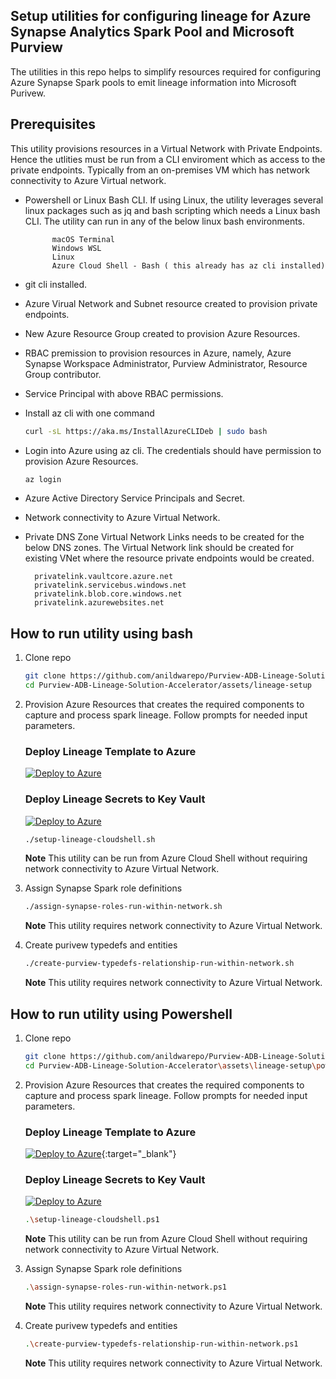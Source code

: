 ## Setup utilities for configuring lineage for Azure Synapse Analytics Spark Pool and Microsoft Purview

The utilities in this repo helps to simplify resources required for configuring Azure Synapse Spark pools to emit lineage information into Microsoft Purivew. 

## Prerequisites

This utility provisions resources in a Virtual Network with Private Endpoints. Hence the utlities must be run from a CLI enviroment which as access to the private endpoints. Typically from an on-premises VM which has network connectivity to Azure Virtual network.

* Powershell or Linux Bash CLI. If using Linux, the utility leverages several linux packages such as jq and bash scripting which needs a Linux bash CLI. The utility can run in any of the below linux bash environments. 

            macOS Terminal 
            Windows WSL 
            Linux 
            Azure Cloud Shell - Bash ( this already has az cli installed)

* git cli installed.

* Azure Virual Network and Subnet resource created to provision private endpoints.

* New Azure Resource Group created to provision Azure Resources.

* RBAC premission to provision resources in Azure, namely, Azure Synapse Workspace Administrator, Purview Administrator, Resource Group contributor.

* Service Principal with above RBAC permissions.

* Install az cli with one command

    ```bash
    curl -sL https://aka.ms/InstallAzureCLIDeb | sudo bash
    ```

* Login into Azure using az cli. The credentials should have permission to provision Azure Resources.

    ```bash
    az login
    ```

* Azure Active Directory Service Principals and Secret.

* Network connectivity to Azure Virtual Network.

* Private DNS Zone Virtual Network Links needs to be created for the below DNS zones. The Virtual Network link should be created for existing VNet where the resource private endpoints would be created. 

        privatelink.vaultcore.azure.net
        privatelink.servicebus.windows.net
        privatelink.blob.core.windows.net
        privatelink.azurewebsites.net


## How to run utility using bash

1. Clone repo

    ```bash
    git clone https://github.com/anildwarepo/Purview-ADB-Lineage-Solution-Accelerator.git
    cd Purview-ADB-Lineage-Solution-Accelerator/assets/lineage-setup
    ```

2. Provision Azure Resources that creates the required components to capture and process spark lineage. Follow prompts for needed input parameters.

    ### Deploy Lineage Template to Azure
    [![Deploy to Azure](https://aka.ms/deploytoazurebutton)](https://portal.azure.com/#create/Microsoft.Template/uri/https%3A%2F%2Fraw.githubusercontent.com%2Fanildwarepo%2FPurview-ADB-Lineage-Solution-Accelerator%2Frelease%2F2.1%2Fassets%2Flineage-setup%2Fpurview-lineage-accelerator-template-no-dnszone.json)

    ### Deploy Lineage Secrets to Key Vault
    [![Deploy to Azure](https://aka.ms/deploytoazurebutton)](https://portal.azure.com/#create/Microsoft.Template/uri/https%3A%2F%2Fraw.githubusercontent.com%2Fanildwarepo%2FPurview-ADB-Lineage-Solution-Accelerator%2Frelease%2F2.1%2Fassets%2Flineage-setup%2Fpurview-lineage-accelerator-template-akv-secrets.json)

    ```bash
    ./setup-lineage-cloudshell.sh
    ```
    **Note** This utility can be run from Azure Cloud Shell without requiring network connectivity to Azure Virtual Network.

3. Assign Synapse Spark role definitions

    ```bash
    ./assign-synapse-roles-run-within-network.sh
    ```
    **Note** This utility requires network connectivity to Azure Virtual Network.
    
4. Create purivew typedefs and entities

    ```bash
    ./create-purview-typedefs-relationship-run-within-network.sh
    ```
    **Note** This utility requires network connectivity to Azure Virtual Network.


## How to run utility using Powershell

1. Clone repo

    ```bash
    git clone https://github.com/anildwarepo/Purview-ADB-Lineage-Solution-Accelerator.git
    cd Purview-ADB-Lineage-Solution-Accelerator\assets\lineage-setup\powershell
    ```

2. Provision Azure Resources that creates the required components to capture and process spark lineage. Follow prompts for needed input parameters.
    
    ### Deploy Lineage Template to Azure
    [![Deploy to Azure](https://aka.ms/deploytoazurebutton)](https://portal.azure.com/#create/Microsoft.Template/uri/https%3A%2F%2Fraw.githubusercontent.com%2Fanildwarepo%2FPurview-ADB-Lineage-Solution-Accelerator%2Frelease%2F2.1%2Fassets%2Flineage-setup%2Fpurview-lineage-accelerator-template-no-dnszone.json){:target="_blank"}

    ### Deploy Lineage Secrets to Key Vault
    [![Deploy to Azure](https://aka.ms/deploytoazurebutton)](https://portal.azure.com/#create/Microsoft.Template/uri/https%3A%2F%2Fraw.githubusercontent.com%2Fanildwarepo%2FPurview-ADB-Lineage-Solution-Accelerator%2Frelease%2F2.1%2Fassets%2Flineage-setup%2Fpurview-lineage-accelerator-template-akv-secrets.json)

    ```bash
    .\setup-lineage-cloudshell.ps1
    ```
    **Note** This utility can be run from Azure Cloud Shell without requiring network connectivity to Azure Virtual Network.

3. Assign Synapse Spark role definitions

    ```bash
    .\assign-synapse-roles-run-within-network.ps1
    ```
    **Note** This utility requires network connectivity to Azure Virtual Network.
    
4. Create purivew typedefs and entities

    ```bash
    .\create-purview-typedefs-relationship-run-within-network.ps1
    ```
    **Note** This utility requires network connectivity to Azure Virtual Network.